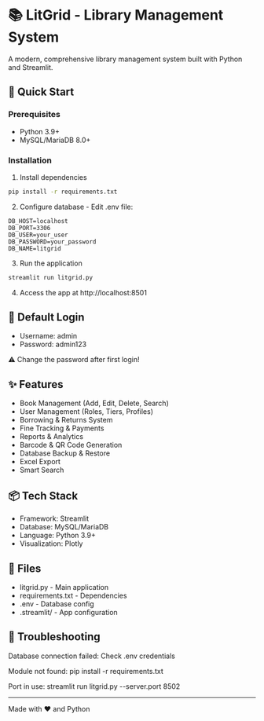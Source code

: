 # 📚 LitGrid - Library Management System

A modern, comprehensive library management system built with Python and Streamlit.

## 🚀 Quick Start

### Prerequisites
- Python 3.9+
- MySQL/MariaDB 8.0+

### Installation

1. Install dependencies
```bash
pip install -r requirements.txt
```

2. Configure database - Edit .env file:
```env
DB_HOST=localhost
DB_PORT=3306
DB_USER=your_user
DB_PASSWORD=your_password
DB_NAME=litgrid
```

3. Run the application
```bash
streamlit run litgrid.py
```

4. Access the app at http://localhost:8501

## 🔑 Default Login

- Username: admin
- Password: admin123

⚠️ Change the password after first login!

## ✨ Features

- Book Management (Add, Edit, Delete, Search)
- User Management (Roles, Tiers, Profiles)
- Borrowing & Returns System
- Fine Tracking & Payments
- Reports & Analytics
- Barcode & QR Code Generation
- Database Backup & Restore
- Excel Export
- Smart Search

## 📦 Tech Stack

- Framework: Streamlit
- Database: MySQL/MariaDB
- Language: Python 3.9+
- Visualization: Plotly

## 📁 Files

- litgrid.py - Main application
- requirements.txt - Dependencies
- .env - Database config
- .streamlit/ - App configuration

## 🔧 Troubleshooting

Database connection failed: Check .env credentials

Module not found: pip install -r requirements.txt

Port in use: streamlit run litgrid.py --server.port 8502

---

Made with ❤️ and Python
